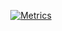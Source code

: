 <!-- 
### HOLLA! 👋🏽👋🏽
<a href="https://github.com/kelcheone">
  <img src="https://github.com/kelcheone/ReadME/blob/master/generated/overview.svg" align="right" width="320" alt="Kevin Kelche's github stats" /></a>

I'm building stuff people don't know they need.
- working on #DeFi & #Governance, 

- Doing research  on IoT, MEV and applications of AI in Blockchains

- contributor to open source : [Gitcoin](https://gitcoin.co)

Pull requests welcome 🙂

- Curently learning [**_Rust_**](https://rust-lang.org), **_TypeScript_** & **_Assembly_**

<sub>i use Wsl, Ubuntu btw tbh</sub>

---
-->
<div align="center">
  
<a href="https://github.com/kelcheone">![Metrics](https://metrics.lecoq.io/kelcheone?template=classic&repositories=500&repositories.batch=500&base.header=0&base.activity=0&base.community=0&isocalendar=1&languages=1&achievements=1&lines=1&isocalendar.duration=half-year&languages.ignored=html%2C%20css&languages.limit=20&languages.sections=most-used&languages.colors=github&languages.details=percentage&languages.threshold=0%25&languages.indepth=false&languages.categories=markup%2C%20programming&languages.recent.categories=markup%2C%20programming&languages.recent.load=300&languages.recent.days=300&achievements.threshold=C&achievements.secrets=true&achievements.display=compact&achievements.limit=10&config.timezone=Africa%2FNairobi)</a>


  </div>
